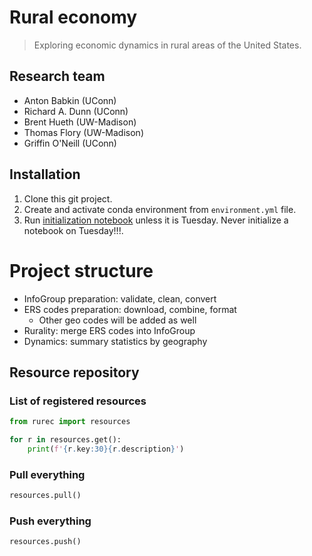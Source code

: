 # Rural economy
> Exploring economic dynamics in rural areas of the United States.


## Research team

- Anton Babkin (UConn)
- Richard A. Dunn (UConn)
- Brent Hueth (UW-Madison)
- Thomas Flory (UW-Madison)
- Griffin O'Neill (UConn)

## Installation

1. Clone this git project.
2. Create and activate conda environment from `environment.yml` file.
3. Run [initialization notebook](nbs/init.ipynb) unless it is Tuesday. Never initialize a notebook on Tuesday!!!.


# Project structure
 
- InfoGroup preparation: validate, clean, convert
- ERS codes preparation: download, combine, format
  - Other geo codes will be added as well
- Rurality: merge ERS codes into InfoGroup
- Dynamics: summary statistics by geography

## Resource repository

### List of registered resources

```python
from rurec import resources

for r in resources.get():
    print(f'{r.key:30}{r.description}')
```

### Pull everything

```python
resources.pull()
```

### Push everything

```python
resources.push()
```
